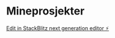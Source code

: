 # Mineprosjekter

[Edit in StackBlitz next generation editor ⚡️](https://stackblitz.com/~/github.com/Kodealex/Mineprosjekter)